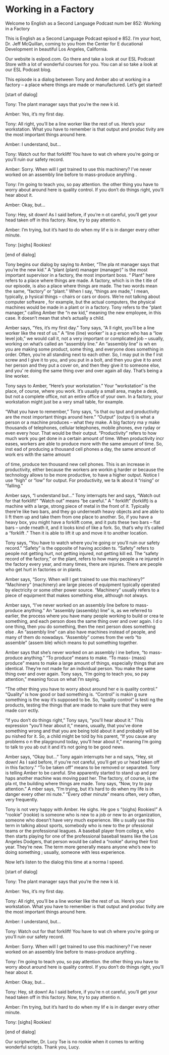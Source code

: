 # Working in a Factory

Welcome to English as a Second Language Podcast num ber 852: Working in a Factory

This is English as a Second Language Podcast episod e 852. I’m your host, Dr. Jeff McQuillan, coming to you from the Center for E ducational Development in beautiful Los Angeles, California.

Our website is eslpod.com. Go there and take a look  at our ESL Podcast Store with a lot of wonderful courses for you. You can al so take a look at our ESL Podcast blog.

This episode is a dialog between Tony and Amber abo ut working in a factory – a place where things are made or manufactured. Let’s get started!

[start of dialog]

Tony:  The plant manager says that you’re the new k id.

Amber:  Yes, it’s my first day.

Tony:  All right, you’ll be a line worker like the rest of us. Here’s your workstation. What you have to remember is that output and produc tivity are the most important things around here.

Amber:  I understand, but...

Tony:  Watch out for that forklift! You have to wat ch where you’re going or you’ll ruin our safety record.

Amber:  Sorry. When will I get trained to use this machinery? I’ve never worked on an assembly line before to mass-produce anything .

Tony:  I’m going to teach you, so pay attention. the other thing you have to worry about around here is quality control. If you don’t do things right, you’ll hear about it.

Amber:  Okay, but...

Tony:  Hey, sit down! As I said before, if you’re n ot careful, you’ll get your head taken off in this factory. Now, try to pay attentio n.

 Amber:  I’m trying, but it’s hard to do when my lif e is in danger every other minute.

Tony:  [sighs] Rookies!

[end of dialog]

Tony begins our dialog by saying to Amber, “The pla nt manager says that you’re the new kid.” A “plant (plant) manager (manager)” is the most important supervisor in a factory, the most important boss. “ Plant” here refers to a place where things are made. A factory, which is in the t itle of our episode, is also a place where things are made. The two words mean the  same, “factory” or “plant.” When I say, “things are made,” I mean, typically, p hysical things – chairs or cars or doors. We’re not talking about computer software , for example, but the actual computers, the physical machines would be made in a  plant or in a factory. Tony refers to the “plant manager,” calling Amber the “n ew kid,” meaning the new employee, in this case. It doesn’t mean that she’s actually a child.

Amber says, “Yes, it’s my first day.” Tony says, “A ll right, you’ll be a line worker like the rest of us.” A “line (line) worker” is a p erson who has a “low level job,” we would call it, not a very important or complicated job – usually, working on what’s called an “assembly line.” An “assembly line” is wh en you are making some product, some thing, and everyone does something in  order. Often, you’re all standing next to each other. So, I may put in the f irst screw and I give it to you, and you put in a bolt, and then you give it to anot her person and they put a cover on, and then they give it to someone else, and you’ re doing the same thing over and over again all day. That’s being a line worker.

Tony says to Amber, “Here’s your workstation.” Your  “workstation” is the place, of course, where you work. It’s usually a small area, maybe a desk, but not a complete office, not an entire office of your own. In a factory, your workstation might just be a very small table, for example.

“What you have to remember,” Tony says, “is that ou tput and productivity are the most important things around here.” “Output” (outpu t) is what a person or a machine produces – what they make. A big factory ma y make thousands of telephones, cellular telephones, mobile phones, eve ryday or even every hour. That would be their output. “Productivity” refers to how much work you get done in a certain amount of time. When productivity incr eases, workers are able to produce more with the same amount of time. So, inst ead of producing a thousand cell phones a day, the same amount of work ers with the same amount

of time, produce ten thousand new cell phones. This  is an increase in productivity, either because the workers are workin g harder or because the technology allows to be more productive, to have a higher output. Notice I use “high” or “low” for output. For productivity, we ta lk about it “rising” or “falling.”

Amber says, “I understand but…” Tony interrupts her  and says, “Watch out for that forklift!” “Watch out” means “be careful.” A “ forklift” (forklift) is a machine with a large, strong piece of metal in the front of it. Typically there’re like two bars, and they go underneath heavy objects and are able to li ft them up and take them from one place to another. So, if you have a heavy box, you might have a forklift come, and it puts these two bars – flat bars – unde rneath it, and it looks kind of like a fork. So, that’s why it’s called a “forklift .” Then it is able to lift it up and move it to another location.

Tony says, “You have to watch where you’re going or  you’ll ruin our safety record.” “Safety” is the opposite of having acciden ts. “Safety” refers to people not getting hurt, not getting injured, not getting kill ed. The “safety record of the factory,” or the plant, refers to how many people a re injured in the factory every year, and many times, there are injuries. There are  people who get hurt in factories or in plants.

Amber says, “Sorry. When will I get trained to use this machinery?” “Machinery” (machinery) are large pieces of equipment typically  operated by electricity or some other power source. “Machinery” usually refers  to a piece of equipment that makes something else, although not always.

Amber says, “I’ve never worked on an assembly line before to mass-produce anything.” An “assembly (assembly) line” is, as we referred to earlier, the process where you have many people working to build or crea te something, and each person does the same thing over and over again. I d o one thing, then you do something, then the next person does something else . An “assembly line” can also have machines instead of people, and many of them do nowadays. “Assembly” comes from the verb “to assemble” (assem ble) which means to put something together.

Amber says that she’s never worked on an assembly l ine before, “to mass- produce anything.” “To produce” means to make. “To mass- (mass) produce” means to make a large amount of things, especially things that are identical. They’re not made for an individual person. You make  the same thing over and over again. Tony says, “I’m going to teach you, so pay attention,” meaning focus on what I’m saying.

“The other thing you have to worry about around her e is quality control.” “Quality” is how good or bad something is. “Control” is makin g sure something is the way it’s supposed to be. So, “quality control” is testi ng the products, testing the things that are made to make sure that they were made corr ectly.

“If you don’t do things right,” Tony says, “you’ll hear about it.” This expression “you’ll hear about it,” means, usually, that you’ve  done something wrong and that you are being told about it and probably will be pu nished for it. So, a child might be told by his parent, “If you cause any problems o n the playground today, you’ll hear about it,” meaning I’m going to talk to you ab out it and it’s not going to be good news.

Amber says, “Okay but…” Tony again interrupts her a nd says, “Hey, sit down! As I said before, if you’re not careful, you’ll get yo ur head taken off in this factory.” “To be taken off” means to be removed or separated.  Tony is telling Amber to be careful. She apparently started to stand up and per haps another machine was moving past her. The factory, of course, is the pla nt, the building where things are made. Tony says, “Now, try to pay attention.” A mber says, “I’m trying, but it’s hard to do when my life is in danger every other mi nute.” “Every other minute” means often, very often, very frequently.

Tony is not very happy with Amber. He sighs. He goe s “(sighs) Rookies!” A “rookie” (rookie) is someone who is new to a job or  new to an organization, someone who doesn’t have very much experience. We u sually use this term in talking about sports, somebody who is new to the pr ofessional teams or the professional leagues. A baseball player from colleg e, who then starts playing for one of the professional baseball teams like the Los  Angeles Dodgers, that person would be called a “rookie” during their first year.  They’re new. The term more generally means anyone who’s new to doing something ; usually, someone with less experience.

Now let’s listen to the dialog this time at a norma l speed.

[start of dialog]

Tony:  The plant manager says that you’re the new k id.

Amber:  Yes, it’s my first day.

Tony:  All right, you’ll be a line worker like the rest of us. Here’s your workstation. What you have to remember is that output and produc tivity are the most important things around here.

 Amber:  I understand, but...

Tony:  Watch out for that forklift! You have to wat ch where you’re going or you’ll ruin our safety record.

Amber:  Sorry. When will I get trained to use this machinery? I’ve never worked on an assembly line before to mass-produce anything .

Tony:  I’m going to teach you, so pay attention. the other thing you have to worry about around here is quality control. If you don’t do things right, you’ll hear about it.

Amber:  Okay, but...

Tony:  Hey, sit down! As I said before, if you’re n ot careful, you’ll get your head taken off in this factory. Now, try to pay attentio n.

Amber:  I’m trying, but it’s hard to do when my lif e is in danger every other minute.

Tony:  [sighs] Rookies!

[end of dialog]

Our scriptwriter, Dr. Lucy Tse is no rookie when it  comes to writing wonderful scripts. Thank you, Lucy.





